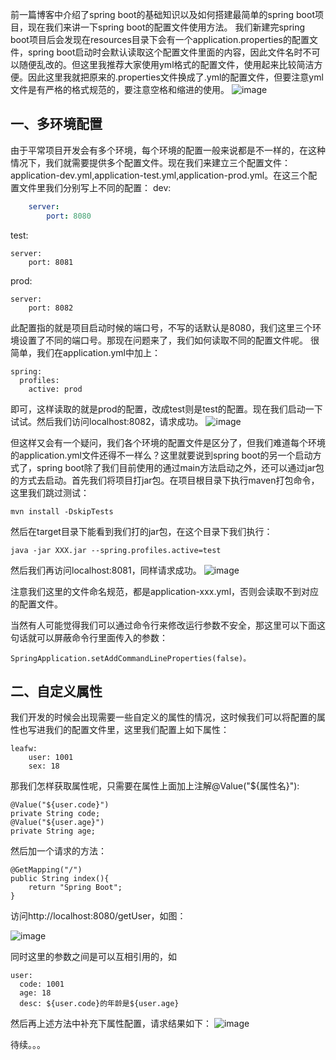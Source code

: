 前一篇博客中介绍了spring boot的基础知识以及如何搭建最简单的spring boot项目，现在我们来讲一下spring boot的配置文件使用方法。
我们新建完spring boot项目后会发现在resources目录下会有一个application.properties的配置文件，spring boot启动时会默认读取这个配置文件里面的内容，因此文件名时不可以随便乱改的。但这里我推荐大家使用yml格式的配置文件，使用起来比较简洁方便。因此这里我就把原来的.properties文件换成了.yml的配置文件，但要注意yml文件是有严格的格式规范的，要注意空格和缩进的使用。
![image](http://upload-images.jianshu.io/upload_images/1537405-c826b7c9870a5471.png?imageMogr2/auto-orient/strip%7CimageView2/2/w/1240)
## 一、多环境配置
由于平常项目开发会有多个环境，每个环境的配置一般来说都是不一样的，在这种情况下，我们就需要提供多个配置文件。现在我们来建立三个配置文件：application-dev.yml,application-test.yml,application-prod.yml。在这三个配置文件里我们分别写上不同的配置：
dev:
```yaml
    server:
        port: 8080
```

test:

    server:
        port: 8081
        
prod:
    
    server:
        port: 8082

此配置指的就是项目启动时候的端口号，不写的话默认是8080，我们这里三个环境设置了不同的端口号。那现在问题来了，我们如何读取不同的配置文件呢。
很简单，我们在application.yml中加上：

    spring:
      profiles:
        active: prod
即可，这样读取的就是prod的配置，改成test则是test的配置。现在我们启动一下试试。然后我们访问localhost:8082，请求成功。
![image](http://upload-images.jianshu.io/upload_images/1537405-ba5b417fff602ebe.png?imageMogr2/auto-orient/strip%7CimageView2/2/w/1240)

但这样又会有一个疑问，我们各个环境的配置文件是区分了，但我们难道每个环境的application.yml文件还得不一样么？这里就要说到spring boot的另一个启动方式了，spring boot除了我们目前使用的通过main方法启动之外，还可以通过jar包的方式去启动。首先我们将项目打jar包。在项目根目录下执行maven打包命令，这里我们跳过测试：

    mvn install -DskipTests

然后在target目录下能看到我们打的jar包，在这个目录下我们执行：

    java -jar XXX.jar --spring.profiles.active=test

然后我们再访问localhost:8081，同样请求成功。
![image](http://upload-images.jianshu.io/upload_images/1537405-00875a877a7fe551.png?imageMogr2/auto-orient/strip%7CimageView2/2/w/1240)

注意我们这里的文件命名规范，都是application-xxx.yml，否则会读取不到对应的配置文件。

当然有人可能觉得我们可以通过命令行来修改运行参数不安全，那这里可以下面这句话就可以屏蔽命令行里面传入的参数：

    SpringApplication.setAddCommandLineProperties(false)。

## 二、自定义属性
我们开发的时候会出现需要一些自定义的属性的情况，这时候我们可以将配置的属性也写进我们的配置文件里，这里我们配置上如下属性：

    leafw:
        user: 1001
        sex: 18

那我们怎样获取属性呢，只需要在属性上面加上注解@Value("${属性名}"):

    @Value("${user.code}")
    private String code;
    @Value("${user.age}")
    private String age;
    

然后加一个请求的方法：

    @GetMapping("/")
    public String index(){
    	return "Spring Boot";
    }
    
访问http://localhost:8080/getUser，如图：

![image](http://upload-images.jianshu.io/upload_images/1537405-a49c73e6c7a578b0.png?imageMogr2/auto-orient/strip%7CimageView2/2/w/1240)

同时这里的参数之间是可以互相引用的，如

    user:
      code: 1001
      age: 18
      desc: ${user.code}的年龄是${user.age}

然后再上述方法中补充下属性配置，请求结果如下：
![image](http://upload-images.jianshu.io/upload_images/1537405-dd373271aea3e35b.png?imageMogr2/auto-orient/strip%7CimageView2/2/w/1240)

待续。。。
